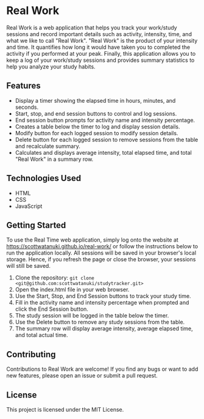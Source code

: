 # Real Work

Real Work is a web application that helps you track your work/study sessions and record important details such as activity, intensity, time, and what we like to call "Real Work". "Real Work" is the product of your intensity and time. It quantifies how long it would have taken you to completed the activity if you performed at your peak. Finally, this application allows you to keep a log of your work/study sessions and provides summary statistics to help you analyze your study habits.

## Features

- Display a timer showing the elapsed time in hours, minutes, and seconds.
- Start, stop, and end session buttons to control and log sessions.
- End session button prompts for activity name and intensity percentage.
- Creates a table below the timer to log and display session details.
- Modify button for each logged session to modify session details.
- Delete button for each logged session to remove sessions from the table and recalculate summary.
- Calculates and displays average intensity, total elapsed time, and total "Real Work" in a summary row.

## Technologies Used

- HTML
- CSS
- JavaScript

## Getting Started

To use the Real Time web application, simply log onto the website at https://scottwatanuki.github.io/real-work/ or follow the instructions below to run the application locally. All sessions will be saved in your browser's local storage. Hence, if you refresh the page or close the browser, your sessions will still be saved.

1. Clone the repository: `git clone <git@github.com:scottwatanuki/studytracker.git>`
2. Open the index.html file in your web browser.
3. Use the Start, Stop, and End Session buttons to track your study time.
4. Fill in the activity name and intensity percentage when prompted and click the End Session button.
5. The study session will be logged in the table below the timer.
6. Use the Delete button to remove any study sessions from the table.
7. The summary row will display average intensity, average elapsed time, and total actual time.

## Contributing

Contributions to Real Work are welcome! If you find any bugs or want to add new features, please open an issue or submit a pull request.

## License

This project is licensed under the MIT License.
